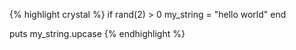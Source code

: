 {% highlight crystal %}
if rand(2) > 0
my_string = "hello world"
end

puts my_string.upcase
{% endhighlight %}

